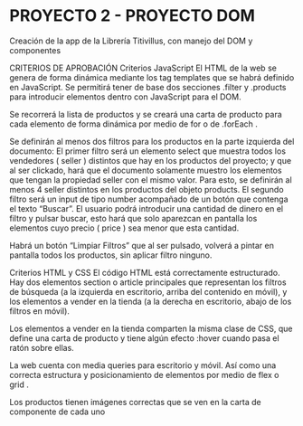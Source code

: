 # PROYECTO 2 - PROYECTO DOM

Creación de la app de la Librería Titivillus, con manejo del DOM y componentes 


CRITERIOS DE APROBACIÓN
Criterios JavaScript
El HTML de la web se genera de forma dinámica mediante los tag templates que se habrá definido en JavaScript. Se permitirá tener de base dos secciones .filter y .products para introducir elementos dentro con JavaScript para el DOM.

Se recorrerá la lista de productos y se creará una carta de producto para cada elemento de forma dinámica por medio de for o de .forEach .

Se definirán al menos dos filtros para los productos en la parte izquierda del documento:
El primer filtro será un elemento select que muestra todos los vendedores ( seller ) distintos que hay en los productos del proyecto; y que al ser clickado, hará que el documento solamente muestro los elementos que tengan la propiedad seller con el mismo valor. Para esto, se definirán al menos 4 seller distintos en los productos del objeto products.
El segundo filtro será un input de tipo number acompañado de un botón que contenga el texto “Buscar”. El usuario podrá introducir una cantidad de dinero en el filtro y pulsar buscar, esto hará que solo aparezcan en pantalla los elementos cuyo precio ( price ) sea menor que esta cantidad.

Habrá un botón “Limpiar Filtros” que al ser pulsado, volverá a pintar en pantalla todos los productos, sin aplicar filtro ninguno.

Criterios HTML y CSS
El código HTML está correctamente estructurado. Hay dos elementos section o article principales que representan los filtros de búsqueda (a la izquierda en escritorio, arriba del contenido en móvil), y los elementos a vender en la tienda (a la derecha en escritorio, abajo de los filtros en móvil).

Los elementos a vender en la tienda comparten la misma clase de CSS, que define una carta de producto y tiene algún efecto :hover cuando pasa el ratón sobre ellas.

La web cuenta con media queries para escritorio y móvil. Así como una correcta estructura y posicionamiento de elementos por medio de flex o grid .

Los productos tienen imágenes correctas que se ven en la carta de componente de cada uno